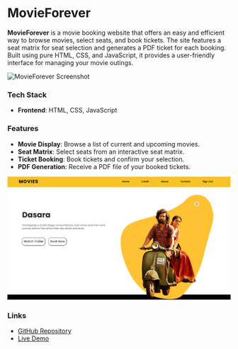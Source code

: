 # MovieForever

**MovieForever** is a movie booking website that offers an easy and efficient way to browse movies, select seats, and book tickets. The site features a seat matrix for seat selection and generates a PDF ticket for each booking. Built using pure HTML, CSS, and JavaScript, it provides a user-friendly interface for managing your movie outings.

![MovieForever Screenshot](https://github.com/umamaheshdev01/Movie-Website/blob/master/img4.png?raw=true)

### Tech Stack

- **Frontend**: HTML, CSS, JavaScript

### Features

- **Movie Display**: Browse a list of current and upcoming movies.
- **Seat Matrix**: Select seats from an interactive seat matrix.
- **Ticket Booking**: Book tickets and confirm your selection.
- **PDF Generation**: Receive a PDF file of your booked tickets.

![MovieForever Screenshot](https://github.com/umamaheshdev01/Movie-Website/blob/master/img2.png?raw=true)

### Links

- [GitHub Repository](https://github.com/umamaheshdev01/Movie-Website/)
- [Live Demo](your-live-demo-link)
